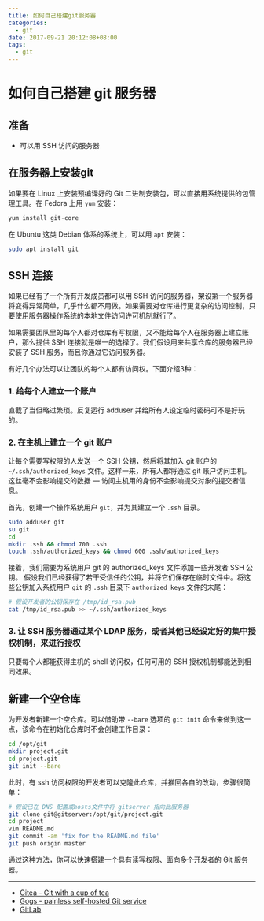 ```yaml
---
title: 如何自己搭建git服务器
categories:
  - git
date: 2017-09-21 20:12:08+08:00
tags:
  - git
---
```

# 如何自己搭建 git 服务器

## 准备

+ 可以用 SSH 访问的服务器

## 在服务器上安装git

如果要在 Linux 上安装预编译好的 Git 二进制安装包，可以直接用系统提供的包管理工具。在 Fedora 上用 `yum` 安装：

```bash
yum install git-core
```

在 Ubuntu 这类 Debian 体系的系统上，可以用 `apt` 安装：

```bash
sudo apt install git
```

<!-- more -->

## SSH 连接

如果已经有了一个所有开发成员都可以用 SSH 访问的服务器，架设第一个服务器将变得异常简单，几乎什么都不用做。如果需要对仓库进行更复杂的访问控制，只要使用服务器操作系统的本地文件访问许可机制就行了。

如果需要团队里的每个人都对仓库有写权限，又不能给每个人在服务器上建立账户，那么提供 SSH 连接就是唯一的选择了。我们假设用来共享仓库的服务器已经安装了 SSH 服务，而且你通过它访问服务器。

有好几个办法可以让团队的每个人都有访问权。下面介绍3种：

### 1. 给每个人建立一个账户

直截了当但略过繁琐。反复运行 adduser 并给所有人设定临时密码可不是好玩的。

### 2. 在主机上建立一个 git 账户

让每个需要写权限的人发送一个 SSH 公钥，然后将其加入 git 账户的 `~/.ssh/authorized_keys` 文件。这样一来，所有人都将通过 git 账户访问主机。这丝毫不会影响提交的数据 — 访问主机用的身份不会影响提交对象的提交者信息。

首先，创建一个操作系统用户 `git`，并为其建立一个 `.ssh` 目录。

```bash
sudo adduser git
su git
cd
mkdir .ssh && chmod 700 .ssh
touch .ssh/authorized_keys && chmod 600 .ssh/authorized_keys
```

接着，我们需要为系统用户 git 的 authorized_keys 文件添加一些开发者 SSH 公钥。 假设我们已经获得了若干受信任的公钥，并将它们保存在临时文件中。将这些公钥加入系统用户 `git` 的 `.ssh` 目录下 `authorized_keys` 文件的末尾：

```bash
# 假设开发者的公钥保存在 /tmp/id_rsa.pub
cat /tmp/id_rsa.pub >> ~/.ssh/authorized_keys
```

### 3. 让 SSH 服务器通过某个 LDAP 服务，或者其他已经设定好的集中授权机制，来进行授权

只要每个人都能获得主机的 shell 访问权，任何可用的 SSH 授权机制都能达到相同效果。

## 新建一个空仓库

为开发者新建一个空仓库。可以借助带 `--bare` 选项的 `git init` 命令来做到这一点，该命令在初始化仓库时不会创建工作目录：

```bash
cd /opt/git
mkdir project.git
cd project.git
git init --bare
```

此时，有 ssh 访问权限的开发者可以克隆此仓库，并推回各自的改动，步骤很简单：

```bash
# 假设已在 DNS 配置或hosts文件中将 gitserver 指向此服务器
git clone git@gitserver:/opt/git/project.git
cd project
vim README.md
git commit -am 'fix for the README.md file'
git push origin master
```

通过这种方法，你可以快速搭建一个具有读写权限、面向多个开发者的 Git 服务器。

----

- [Gitea - Git with a cup of tea](https://gitea.io)
- [Gogs - painless self-hosted Git service](https://gogs.io)
- [GitLab](https://docs.gitlab.com/ee/install/)
